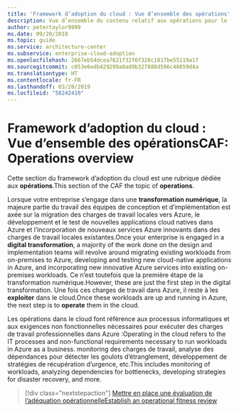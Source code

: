 ```yaml
---
title: 'Framework d’adoption du cloud : Vue d’ensemble des opérations'
description: Vue d’ensemble du contenu relatif aux opérations pour le framework d’adoption du cloud Microsoft pour Azure
author: petertaylor9999
ms.date: 09/20/2018
ms.topic: guide
ms.service: architecture-center
ms.subservice: enterprise-cloud-adoption
ms.openlocfilehash: 2667eb54dcea7621f32f6f328c1817be55119a1f
ms.sourcegitcommit: c053e6edb429299a0ad9b327888d596c48859d4a
ms.translationtype: HT
ms.contentlocale: fr-FR
ms.lasthandoff: 03/20/2019
ms.locfileid: "58242410"
---
```

# <a name="caf-operations-overview"></a><span data-ttu-id="934ac-103">Framework d’adoption du cloud : Vue d’ensemble des opérations</span><span class="sxs-lookup"><span data-stu-id="934ac-103">CAF: Operations overview</span></span>

<span data-ttu-id="934ac-104">Cette section du framework d’adoption du cloud est une rubrique dédiée aux **opérations**.</span><span class="sxs-lookup"><span data-stu-id="934ac-104">This section of the CAF the topic of **operations**.</span></span>

<span data-ttu-id="934ac-105">Lorsque votre entreprise s’engage dans une **transformation numérique**, la majeure partie du travail des équipes de conception et d’implémentation est axée sur la migration des charges de travail locales vers Azure, le développement et le test de nouvelles applications cloud natives dans Azure et l’incorporation de nouveaux services Azure innovants dans des charges de travail locales existantes.</span><span class="sxs-lookup"><span data-stu-id="934ac-105">Once your enterprise is engaged in a **digital transformation**, a majority of the work done on the design and implementation teams will revolve around migrating existing workloads from on-premises to Azure, developing and testing new cloud-native applications in Azure, and incorporating new innovative Azure services into existing on-premises workloads.</span></span> <span data-ttu-id="934ac-106">Ce n’est toutefois que la première étape de la transformation numérique.</span><span class="sxs-lookup"><span data-stu-id="934ac-106">However, these are just the first step in the digital transformation.</span></span> <span data-ttu-id="934ac-107">Une fois ces charges de travail dans Azure, il reste à les **exploiter** dans le cloud.</span><span class="sxs-lookup"><span data-stu-id="934ac-107">Once these workloads are up and running in Azure, the next step is to **operate** them in the cloud.</span></span>

<span data-ttu-id="934ac-108">Les opérations dans le cloud font référence aux processus informatiques et aux exigences non fonctionnelles nécessaires pour exécuter des charges de travail professionnelles dans Azure :</span><span class="sxs-lookup"><span data-stu-id="934ac-108">Operating in the cloud refers to the IT processes and non-functional requirements necessary to run workloads in Azure as a business.</span></span> <span data-ttu-id="934ac-109">monitoring des charges de travail, analyse des dépendances pour détecter les goulots d’étranglement, développement de stratégies de récupération d’urgence, etc.</span><span class="sxs-lookup"><span data-stu-id="934ac-109">This includes monitoring of workloads, analyzing dependencies for bottlenecks, developing strategies for disaster recovery, and more.</span></span>

> [!div class="nextstepaction"]
> [<span data-ttu-id="934ac-110">Mettre en place une évaluation de l’adéquation opérationnelle</span><span class="sxs-lookup"><span data-stu-id="934ac-110">Establish an operational fitness review</span></span>](operational-fitness-review.md)
